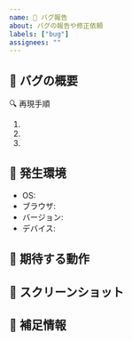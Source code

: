```yaml
---
name: 🐛 バグ報告
about: バグの報告や修正依頼
labels: ["bug"]
assignees: ""
---
```


## 🐛 バグの概要

<!-- バグの内容を簡潔に説明してください -->

🔍 再現手順

1.
2.
3.

## 📱 発生環境

- OS:
- ブラウザ:
- バージョン:
- デバイス:

## 🤔 期待する動作

<!-- 本来どのような動作が正しいのか説明してください -->

## 📸 スクリーンショット

<!-- 可能であれば、問題の説明に役立つスクリーンショットを添付してください -->

## 📝 補足情報

<!-- エラーメッセージやログなど、問題の解決に役立つ情報があれば記載してください -->
